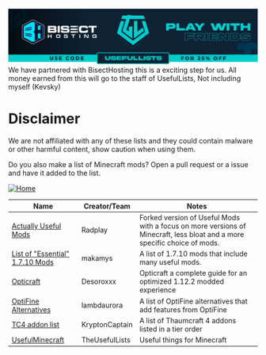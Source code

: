 [<img src=/images/promo.png>](https://bisecthosting.com/UsefulLists)<br>We have partnered with BisectHosting this is a exciting step for us. All money earned from this will go to the staff of UsefulLists, Not including myself (Kevsky)

# Disclaimer

We are not affiliated with any of these lists and they could contain malware or other harmful content, show caution when using them.

Do you also make a list of Minecraft mods? Open a pull request or a issue and have it added to the list.

[![Home](https://i.imgur.com/zGuelkW.png)](/README.md)

| Name | Creator/Team | Notes |
| --- | --- | --- |
| [Actually Useful Mods](https://github.com/Radplay/ActuallyUsefulMods) | Radplay | Forked version of Useful Mods with a focus on more versions of Minecraft, less bloat and a more specific choice of mods. |
| [List of "Essential" 1.7.10 Mods](https://gist.github.com/makamys/7cb74cd71d93a4332d2891db2624e17c) | makamys | A list of 1.7.10 mods that include many useful mods. |
| [Opticraft](https://red-studio-ragnarok.github.io/Opticraft/) | Desoroxxx | Opticraft a complete guide for an optimized 1.12.2 modded experience |
| [OptiFine Alternatives](https://lambdaurora.dev/optifine_alternatives/) | lambdaurora | A list of OptiFine alternatives that add features from OptiFine |
| [TC4 addon list](https://github.com/KryptonCaptain/Misc-Files/blob/master/TC4%20addon%20list.md) | KryptonCaptain | A list of Thaumcraft 4 addons listed in a tier order |
| [UsefulMinecraft](https://github.com/TheUsefulLists/UsefulMinecraft/blob/main/README.md) | TheUsefulLists | Useful things for Minecraft |
